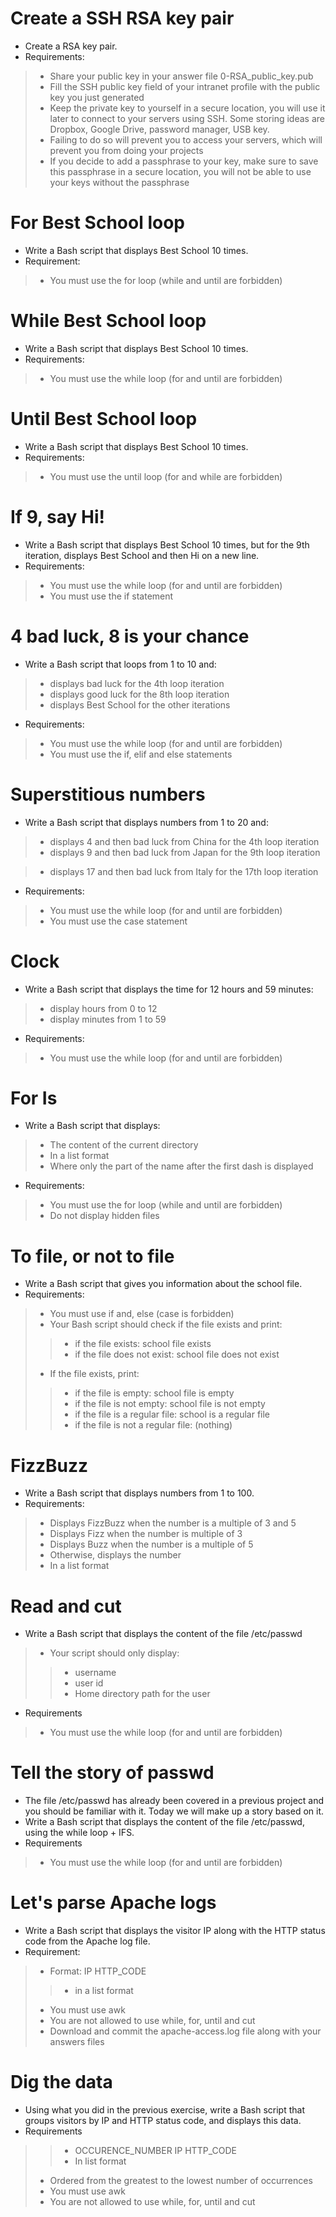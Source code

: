 # Create a SSH RSA key pair
* Create a RSA key pair.
* Requirements:
> * Share your public key in your answer file 0-RSA_public_key.pub 
> * Fill the SSH public key field of your intranet profile with the public key you just generated
> * Keep the private key to yourself in a secure location, you will use it later to connect to your servers using SSH. Some storing ideas are Dropbox, Google Drive, password manager, USB key.
> * Failing to do so will prevent you to access your servers, which will prevent you from doing your projects
> * If you decide to add a passphrase to your key, make sure to save this passphrase in a secure location, you will not be able to use your keys without the passphrase

# For Best School loop
* Write a Bash script that displays Best School 10 times.
* Requirement:
> * You must use the for loop (while and until are forbidden)

# While Best School loop
* Write a Bash script that displays Best School 10 times.
* Requirements:
> * You must use the while loop (for and until are forbidden)

# Until Best School loop
* Write a Bash script that displays Best School 10 times.
* Requirements:
> * You must use the until loop (for and while are forbidden)

# If 9, say Hi!
* Write a Bash script that displays Best School 10 times, but for the 9th iteration, displays Best School and then Hi on a new line.
* Requirements:
> * You must use the while loop (for and until are forbidden)
> * You must use the if statement

# 4 bad luck, 8 is your chance
* Write a Bash script that loops from 1 to 10 and:
> * displays bad luck for the 4th loop iteration
> * displays good luck for the 8th loop iteration
> * displays Best School for the other iterations
* Requirements:
> * You must use the while loop (for and until are forbidden)
> * You must use the if, elif and else statements

# Superstitious numbers
* Write a Bash script that displays numbers from 1 to 20 and:
> * displays 4 and then bad luck from China for the 4th loop iteration
> * displays 9 and then bad luck from Japan for the 9th loop iteration

> * displays 17 and then bad luck from Italy for the 17th loop iteration
* Requirements:
> * You must use the while loop (for and until are forbidden)
> * You must use the case statement

# Clock
* Write a Bash script that displays the time for 12 hours and 59 minutes:
> * display hours from 0 to 12
> * display minutes from 1 to 59
* Requirements:
> * You must use the while loop (for and until are forbidden)

# For Is
* Write a Bash script that displays:
> * The content of the current directory
> * In a list format
> * Where only the part of the name after the first dash is displayed
* Requirements:
> * You must use the for loop (while and until are forbidden)
> * Do not display hidden files

# To file, or not to file
* Write a Bash script that gives you information about the school file.
* Requirements:
> * You must use if and, else (case is forbidden)
> * Your Bash script should check if the file exists and print:
> > * if the file exists: school file exists
> > * if the file does not exist: school file does not exist
> * If the file exists, print:
> > * if the file is empty: school file is empty
> > * if the file is not empty: school file is not empty
> > * if the file is a regular file: school is a regular file
> > * if the file is not a regular file: (nothing)

# FizzBuzz
* Write a Bash script that displays numbers from 1 to 100.
* Requirements:
> * Displays FizzBuzz when the number is a multiple of 3 and 5
> * Displays Fizz when the number is multiple of 3
> * Displays Buzz when the number is a multiple of 5
> * Otherwise, displays the number
> * In a list format

# Read and cut
* Write a Bash script that displays the content of the file /etc/passwd
> * Your script should only display:
> > * username
> > * user id
> > * Home directory path for the user
* Requirements
> * You must use the while loop (for and until are forbidden)

# Tell the story of passwd 
* The file /etc/passwd has already been covered in a previous project and you should be familiar with it. Today we will make up a story based on it.
* Write a Bash script that displays the content of the file /etc/passwd, using the while loop + IFS.
* Requirements
> * You must use the while loop (for and until are forbidden)

# Let's parse Apache logs
* Write a Bash script that displays the visitor IP along with the HTTP status code from the Apache log file.
* Requirement:
> * Format: IP HTTP_CODE
> > * in a list format
> * You must use awk
> * You are not allowed to use while, for, until and cut
> * Download and commit the apache-access.log file along with your answers files


# Dig the data
* Using what you did in the previous exercise, write a Bash script that groups visitors by IP and HTTP status code, and displays this data.
* Requirements
> > * OCCURENCE_NUMBER IP HTTP_CODE
> > * In list format
> * Ordered from the greatest to the lowest number of occurrences
> * You must use awk
> * You are not allowed to use while, for, until and cut
